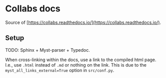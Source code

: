 # Collabs docs

Source of [https://collabs.readthedocs.io/](https://collabs.readthedocs.io/).

## Setup

TODO: Sphinx + Myst-parser + Typedoc.

When cross-linking within the docs, use a link to the compiled html page. I.e., use `.html` instead of `.md` or nothing on the link. This is due to the `myst_all_links_external=True` option in `src/conf.py`.
